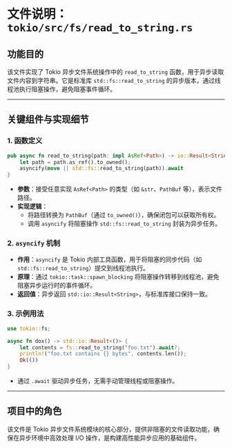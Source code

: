 # 文件说明：`tokio/src/fs/read_to_string.rs`

## **功能目的**  
该文件实现了 Tokio 异步文件系统操作中的 `read_to_string` 函数，用于异步读取文件内容到字符串。它是标准库 `std::fs::read_to_string` 的异步版本，通过线程池执行阻塞操作，避免阻塞事件循环。

---

## **关键组件与实现细节**

### **1. 函数定义**
```rust
pub async fn read_to_string(path: impl AsRef<Path>) -> io::Result<String> {
    let path = path.as_ref().to_owned();
    asyncify(move || std::fs::read_to_string(path)).await
}
```
- **参数**：接受任意实现 `AsRef<Path>` 的类型（如 `&str`、`PathBuf` 等），表示文件路径。
- **实现逻辑**：
  - 将路径转换为 `PathBuf`（通过 `to_owned()`），确保闭包可以获取所有权。
  - 调用 `asyncify` 将阻塞操作 `std::fs::read_to_string` 封装为异步任务。

### **2. `asyncify` 机制**
- **作用**：`asyncify` 是 Tokio 内部工具函数，用于将阻塞的同步代码（如 `std::fs::read_to_string`）提交到线程池执行。
- **原理**：通过 `tokio::task::spawn_blocking` 将阻塞操作转移到线程池，避免阻塞异步运行时的事件循环。
- **返回值**：异步返回 `std::io::Result<String>`，与标准库接口保持一致。

### **3. 示例用法**
```rust
use tokio::fs;

async fn dox() -> std::io::Result<()> {
    let contents = fs::read_to_string("foo.txt").await?;
    println!("foo.txt contains {} bytes", contents.len());
    Ok(())
}
```
- 通过 `.await` 驱动异步任务，无需手动管理线程或阻塞操作。

---

## **项目中的角色**
该文件是 Tokio 异步文件系统模块的核心部分，提供非阻塞的文件读取功能，确保在异步环境中高效处理 I/O 操作，是构建高性能异步应用的基础组件。
